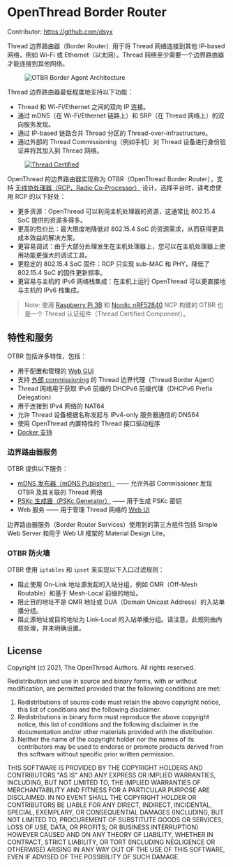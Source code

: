 # OpenThread Border Router

Contributor: https://github.com/dsyx

Thread 边界路由器（Border Router）用于将 Thread 网络连接到其他 IP-based 网络，例如 Wi-Fi 或 Ethernet（以太网）。Thread 网络至少需要一个边界路由器才能连接到其他网络。

<figure>
<img src="../images/otbr-arch-borderagent-white.png" border="0" alt="OTBR Border Agent Architecture" />
</figure>

Thread 边界路由器最低程度地支持以下功能：

* Thread 和 Wi-Fi/Ethernet 之间的双向 IP 连接。
* 通过 mDNS（在 Wi-Fi/Ethernet 链路上）和 SRP（在 Thread 网络上）的双向服务发现。
* 通过 IP-based 链路合并 Thread 分区的 Thread-over-infrastructure。
* 通过外部的 Thread Commissioning（例如手机）对 Thread 设备进行身份验证并将其加入到 Thread 网络。

<figure class="attempt-right">
  <a href="https://www.threadgroup.org/What-is-Thread#certifiedproducts">
    <img src="../images/ot-thread-certified.png"
         srcset="/images/ot-thread-certified.png 1x, /images/ot-thread-certified_2x.png 2x"
         border="0" alt="Thread Certified" /></a></figure>

OpenThread 的边界路由器实现称为 OTBR（OpenThread Border Router），支持 [无线协处理器（RCP，Radio Co-Processor）](https://openthread.io/platforms/co-processor) 设计。选择平台时，请考虑使用 RCP 的以下好处：

* 更多资源：OpenThread 可以利用主机处理器的资源，这通常比 802.15.4 SoC 提供的资源多得多。
* 更高的性价比：最大限度地降低对 802.15.4 SoC 的资源需求，从而获得更具成本效益的解决方案。
* 更容易调试：由于大部分处理发生在主机处理器上，您可以在主机处理器上使用功能更强大的调试工具。
* 更稳定的 802.15.4 SoC 固件：RCP 只实现 sub-MAC 和 PHY，降低了 802.15.4 SoC 的固件更新频率。
* 更容易与主机的 IPv6 网络栈集成：在主机上运行 OpenThread 可以更直接地与主机的 IPv6 栈集成。

> Note: 使用 [Raspberry Pi 3B](raspberry-pi.md) 和 [Nordic nRF52840](https://openthread.io/vendors/nordic-semiconductor) NCP 构建的 OTBR 也是一个 Thread 认证组件（Thread Certified Component）。

## 特性和服务

OTBR 包括许多特性，包括：

* 用于配置和管理的 [Web GUI](web-gui.md)
* 支持 [外部 commissioning](external-commissioning/index.md) 的 Thread 边界代理（Thread Border Agent）
* Thread 网络用于获取 IPv6 前缀的 DHCPv6 前缀代理（DHCPv6 Prefix Delegation）
* 用于连接到 IPv4 网络的 NAT64
* 允许 Thread 设备根据名称发起与 IPv4-only 服务器通信的 DNS64
* 使用 OpenThread 内置特性的 Thread 接口驱动程序
* [Docker 支持](docker/index.md)

### 边界路由器服务

OTBR 提供以下服务：

* [mDNS 发布器（mDNS Publisher）](mdns-discovery.md) —— 允许外部 Commissioner 发现 OTBR 及其关联的 Thread 网络
* [PSKc 生成器（PSKc Generator）](tools.md) —— 用于生成 PSKc 密钥
* Web 服务 —— 用于管理 Thread 网络的 [Web UI](web-gui.md)

边界路由器服务（Border Router Services）使用到的第三方组件包括 Simple Web Server 和用于 Web UI 框架的 Material Design Lite。

### OTBR 防火墙

OTBR 使用 `iptables` 和 `ipset` 来实现以下入口过滤规则：

* 阻止使用 On-Link 地址源发起的入站分组，例如 OMR（Off-Mesh Routable）和基于 Mesh-Local 前缀的地址。
* 阻止目的地址不是 OMR 地址或 DUA（Domain Unicast Address）的入站单播分组。
* 阻止源地址或目的地址为 Link-Local 的入站单播分组。请注意，此规则由内核处理，并未明确设置。

## License

Copyright (c) 2021, The OpenThread Authors.
All rights reserved.

Redistribution and use in source and binary forms, with or without
modification, are permitted provided that the following conditions are met:
1. Redistributions of source code must retain the above copyright
   notice, this list of conditions and the following disclaimer.
2. Redistributions in binary form must reproduce the above copyright
   notice, this list of conditions and the following disclaimer in the
   documentation and/or other materials provided with the distribution.
3. Neither the name of the copyright holder nor the
   names of its contributors may be used to endorse or promote products
   derived from this software without specific prior written permission.

THIS SOFTWARE IS PROVIDED BY THE COPYRIGHT HOLDERS AND CONTRIBUTORS "AS IS"
AND ANY EXPRESS OR IMPLIED WARRANTIES, INCLUDING, BUT NOT LIMITED TO, THE
IMPLIED WARRANTIES OF MERCHANTABILITY AND FITNESS FOR A PARTICULAR PURPOSE
ARE DISCLAIMED. IN NO EVENT SHALL THE COPYRIGHT HOLDER OR CONTRIBUTORS BE
LIABLE FOR ANY DIRECT, INDIRECT, INCIDENTAL, SPECIAL, EXEMPLARY, OR
CONSEQUENTIAL DAMAGES (INCLUDING, BUT NOT LIMITED TO, PROCUREMENT OF
SUBSTITUTE GOODS OR SERVICES; LOSS OF USE, DATA, OR PROFITS; OR BUSINESS
INTERRUPTION) HOWEVER CAUSED AND ON ANY THEORY OF LIABILITY, WHETHER IN
CONTRACT, STRICT LIABILITY, OR TORT (INCLUDING NEGLIGENCE OR OTHERWISE)
ARISING IN ANY WAY OUT OF THE USE OF THIS SOFTWARE, EVEN IF ADVISED OF THE
POSSIBILITY OF SUCH DAMAGE.
